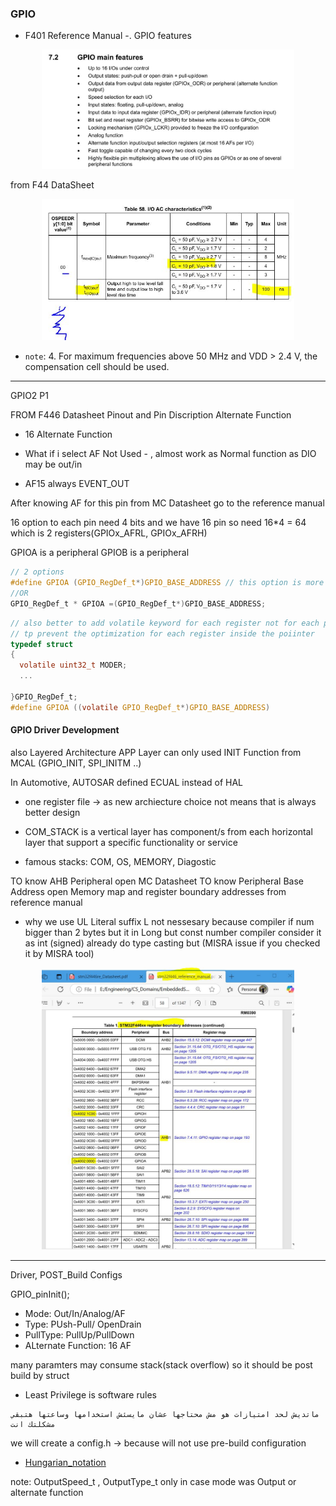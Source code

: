 ### GPIO

- F401 Reference Manual -. GPIO features
<p align="center">
    <img width="80%" height="50%" src="../imgs/GPIO0.JPG">
  </p>

from F44 DataSheet

<p align="center">
    <img width="80%" height="50%" src="../imgs/GPIO5.JPG">
  </p>

- `note`: 4. For maximum frequencies above 50 MHz and VDD > 2.4 V, the compensation cell should be used.

---

GPIO2 P1

FROM F446 Datasheet
Pinout and Pin Discription
Alternate Function

- 16 Alternate Function

- What if i select AF Not Used - , almost work as Normal function as DIO may be out/in
- AF15 always EVENT_OUT

After knowing AF for this pin from MC Datasheet go to the reference manual

16 option to each pin need 4 bits
and we have 16 pin so need 16\*4 = 64 which is 2 registers(GPIOx_AFRL, GPIOx_AFRH)

GPIOA is a peripheral
GPIOB is a peripheral

```c
// 2 options
#define GPIOA (GPIO_RegDef_t*)GPIO_BASE_ADDRESS // this option is more memory efficient, no pointer created
//OR
GPIO_RegDef_t * GPIOA =(GPIO_RegDef_t*)GPIO_BASE_ADDRESS;
```

```c
// also better to add volatile keyword for each register not for each pointer
// tp prevent the optimization for each register inside the poiinter
typedef struct
{
  volatile uint32_t MODER;
  ...

}GPIO_RegDef_t;
#define GPIOA ((volatile GPIO_RegDef_t*)GPIO_BASE_ADDRESS)
```

#### GPIO Driver Development

also Layered Architecture
APP Layer can only used INIT Function from MCAL (GPIO_INIT, SPI_INITM ..)

In Automotive, AUTOSAR defined ECUAL instead of HAL

- one register file -> as new archiecture choice not means that is always better design

- COM_STACK is a vertical layer has component/s from each horizontal layer that support a specific functionality or service
- famous stacks: COM, OS, MEMORY, Diagostic

TO know AHB Peripheral open MC Datasheet
TO know Peripheral Base Address open Memory map and register boundary addresses
from reference manual

- why we use UL Literal suffix
  L not nessesary because compiler if num bigger than 2 bytes but it in Long
  but const number compiler consider it as int (signed)
  already do type casting but (MISRA issue if you checked it by MISRA tool)

<p align="center">
      <img width="80%" height="50%" src="../imgs/GPIO6.JPG">
</p>

---

Driver, POST_Build Configs

GPIO_pinInit();

- Mode: Out/In/Analog/AF
- Type: PUsh-Pull/ OpenDrain
- PullType: PullUp/PullDown
- ALternate Function: 16 AF

many paramters may consume stack(stack overflow)
so it should be post build by struct

- Least Privilege is software rules

```
ماتديش لحد امتيازات هو مش محتاجها عشان مايسئش استخدامها وساعتها هتبقي مشكلتك انت
```

we will create a config.h -> because will not use pre-build configuration

- [Hungarian_notation](https://en.wikipedia.org/wiki/Hungarian_notation)

note: OutputSpeed_t , OutputType_t only in case mode was Output or alternate function
